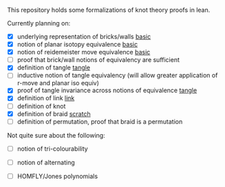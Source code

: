 This repository holds some formalizations of knot theory proofs in lean.

Currently planning on:

- [x] underlying representation of bricks/walls [basic]
- [x] notion of planar isotopy equivalence [basic]
- [x] notion of reidemeister move equivalence [basic]
- [ ] proof that brick/wall notions of equivalency are sufficient
- [x] definition of tangle [tangle]
- [ ] inductive notion of tangle equivalency (will allow greater application of r-move and planar iso equiv)
- [x] proof of tangle invariance across notions of equivalence [tangle]
- [x] definition of link [link]
- [ ] definition of knot
- [x] definition of braid [scratch]
- [ ] definition of permutation, proof that braid is a permutation

Not quite sure about the following:

- [ ] notion of tri-colourability
- [ ] notion of alternating
- [ ] HOMFLY/Jones polynomials


[basic]: src/basic.lean
[tangle]: src/tangle.lean
[link]: src/link.lean
[scratch]: src/scratch.lean
